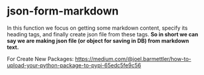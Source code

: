# json-form-markdown
In this function we focus on getting some markdown content, specify its heading tags, and finally create json file from these tags. **So in short we can say we are making json file (or object for saving in DB) from markdown text.**

For Create New Packages: https://medium.com/@joel.barmettler/how-to-upload-your-python-package-to-pypi-65edc5fe9c56
